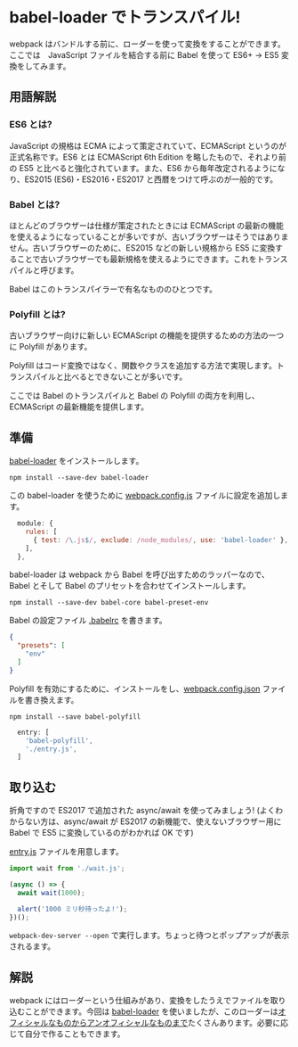 # babel-loader でトランスパイル!
webpack はバンドルする前に、ローダーを使って変換をすることができます。ここでは　JavaScript ファイルを結合する前に Babel を使って ES6+ -> ES5 変換をしてみます。


## 用語解説
### ES6 とは?
JavaScript の規格は ECMA によって策定されていて、ECMAScript というのが正式名称です。ES6 とは ECMAScript 6th Edition を略したもので、それより前の ES5 と比べると強化されています。また、ES6 から毎年改定されるようになり、ES2015 (ES6)・ES2016・ES2017 と西暦をつけて呼ぶのが一般的です。


### Babel とは?
ほとんどのブラウザーは仕様が策定されたときには ECMAScript の最新の機能を使えるようになっていることが多いですが、古いブラウザーはそうではありません。古いブラウザーのために、ES2015 などの新しい規格から ES5 に変換することで古いブラウザーでも最新規格を使えるようにできます。これをトランスパイルと呼びます。

Babel はこのトランスパイラーで有名なもののひとつです。


### Polyfill とは?
古いブラウザー向けに新しい ECMAScript の機能を提供するための方法の一つに Polyfill があります。

Polyfill はコード変換ではなく、関数やクラスを追加する方法で実現します。トランスパイルと比べるとできないことが多いです。

ここでは Babel のトランスパイルと Babel の Polyfill の両方を利用し、ECMAScript の最新機能を提供します。


## 準備
[babel-loader](https://github.com/babel/babel-loader) をインストールします。

```
npm install --save-dev babel-loader
```

この babel-loader を使うために [webpack.config.js](./webpack.config.js) ファイルに設定を追加します。

```javascript
  module: {
    rules: [
      { test: /\.js$/, exclude: /node_modules/, use: 'babel-loader' },
    ],
  },
```

babel-loader は webpack から Babel を呼び出すためのラッパーなので、Babel とそして Babel のプリセットを合わせてインストールします。

```
npm install --save-dev babel-core babel-preset-env
```

Babel の設定ファイル [.babelrc](./.babelrc) を書きます。

```json
{
  "presets": [
    "env"
  ]
}
```

Polyfill を有効にするために、インストールをし、[webpack.config.json](./webpack.config.js) ファイルを書き換えます。

```
npm install --save babel-polyfill
```

```javascript
  entry: [
    'babel-polyfill',
    './entry.js',
  ]
```


## 取り込む
折角ですので ES2017 で追加された async/await を使ってみましょう! (よくわからない方は、async/await が ES2017 の新機能で、使えないブラウザー用に Babel で ES5 に変換しているのがわかれば OK です)

[entry.js](./entry.js) ファイルを用意します。

```javascript
import wait from './wait.js';

(async () => {
  await wait(1000);

  alert('1000 ミリ秒待ったよ!');
})();
```

`webpack-dev-server --open` で実行します。ちょっと待つとポップアップが表示されるます。


## 解説
webpack にはローダーという仕組みがあり、変換をしたうえでファイルを取り込むことができます。今回は [babel-loader](https://github.com/babel/babel-loader) を使いましたが、このローダーは[オフィシャルなものからアンオフィシャルなものまで]((https://webpack.js.org/loaders/))たくさんあります。必要に応じて自分で作ることもできます。

